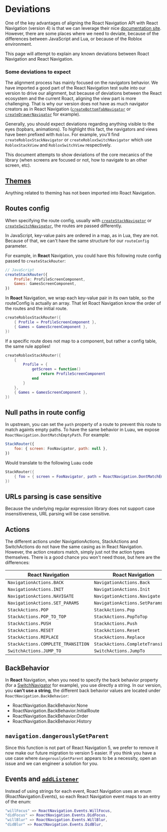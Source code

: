 # Deviations

One of the key advantages of aligning the Roact Navigation API with React Navigation (version 4) is that we can leverage their nice [documentation site](https://reactnavigation.org/docs/4.x/getting-started). However, there are some places where we need to deviate, because of the differences between JavaScript and Lua, or because of the Roblox environment.

This page will attempt to explain any known deviations between Roact Navigation and React Navigation.

### Some deviations to expect

The alignment process has mainly focused on the navigators behavior. We have imported a good part of the React Navigation test suite into our version to drive our alignment, but because of deviations between the React ecosystem and the current Roact, aligning the view part is more challenging. That is why our version does not have as much navigator creators as in React Navigation  ([`createBottomTabNavigator`](https://reactnavigation.org/docs/4.x/bottom-tab-navigator) or [`createDrawerNavigator`](https://reactnavigation.org/docs/4.x/drawer-navigator) for example).

Generally, you should expect deviations regarding anything visible to the eyes (topbars, animations). To highlight this fact, the navigators and views have been prefixed with `Roblox`. For example, you'll find `createRobloxStackNavigator` or `createRobloxSwitchNavigator` which use `RobloxStackView` and `RobloxSwitchView` respectively.

This document attempts to show deviations of the core mecanics of the library (when screens are focused or not, how to navigate to an other screen, etc).

## [Themes](https://reactnavigation.org/docs/4.x/themes)

Anything related to theming has not been imported into Roact Navigation.

## Routes config

When specifying the route config, usually with [`createStackNavigator`](https://reactnavigation.org/docs/4.x/stack-navigator/#routeconfigs) or [`createSwitchNavigator`](https://reactnavigation.org/docs/4.x/switch-navigator/#routeconfigs), the routes are passed differently.

In JavaScript, key-value pairs are ordered in a map, as in Lua, they are not. Because of that, we can't have the same structure for our `routeConfig` parameter.

For example, in **React** Navigation, you could have this following route config passed to `createStackRouter`:

```js
// JavaScript
createStackRouter({
	Profile: ProfileScreenComponent,
	Games: GamesScreenComponent,
})
```

In **Roact** Navigation, we wrap each key-value pair in its own table, so the routeConfig is actually an array. That let Roact Navigation know the order of the routes and the initial route.

```lua
createRobloxStackRouter({
	{ Profile = ProfileScreenComponent },
	{ Games = GamesScreenComponent },
})
```

If a specific route does not map to a component, but rather a config table, the same rule applies!

```lua
createRobloxStackRouter({
	{
		Profile = {
			getScreen = function()
				return ProfileScreenComponent
			end
		}
	},
	{ Games = GamesScreenComponent },
})
```

## Null paths in route config

In upstream, you can set the `path` property of a route to prevent this route to match againts empty paths. To have the same behavior in Luau, we expose `RoactNavigation.DontMatchEmptyPath`. For example:

```js
StackRouter({
	foo: { screen: FooNavigator, path: null },
})
```

Would translate to the following Luau code

```lua
StackRouter({
	{ foo = { screen = FooNavigator, path = RoactNavigation.DontMatchEmptyPath } },
})
```

## URLs parsing is case sensitive

Because the underlying regular expression library does not support case insensitiveness, URL parsing will be case sensitive.

## Actions

The different actions under NavigationActions, StackActions and SwitchActions do not have the same casing as in React Navigation. However, the action creators match, simply just not the action types themselves. There is a good chance you won't need those, but here are the differences:

| React Navigation | Roact Navigation |
| -- | -- |
| `NavigationActions.BACK` | `NavigationActions.Back` |
| `NavigationActions.INIT` | `NavigationActions.Init` |
| `NavigationActions.NAVIGATE` | `NavigationActions.Navigate` |
| `NavigationActions.SET_PARAMS` | `NavigationActions.SetParams` |
| `StackActions.POP` | `StackActions.Pop` |
| `StackActions.POP_TO_TOP` | `StackActions.PopToTop` |
| `StackActions.PUSH` | `StackActions.Push` |
| `StackActions.RESET` | `StackActions.Reset` |
| `StackActions.REPLACE` | `StackActions.Replace` |
| `StackActions.COMPLETE_TRANSITION` | `StackActions.CompleteTransition` |
| `SwitchActions.JUMP_TO` | `SwitchActions.JumpTo` |

## BackBehavior

In **React** Navigation, when you need to specify the back behavior property (for a [SwitchNavigator](https://reactnavigation.org/docs/4.x/switch-navigator/#switchnavigatorconfig) for example), you use directly a string. In our version, you **can't use a string**, the different back behavior values are located under `RoactNavigation.BackBehavior`:

  - RoactNavigation.BackBehavior.None
  - RoactNavigation.BackBehavior.InitialRoute
  - RoactNavigation.BackBehavior.Order
  - RoactNavigation.BackBehavior.History

## `navigation.dangerouslyGetParent`

Since this function is not part of React Navigation 5, we prefer to remove it now make our future migration to version 5 easier. If you think you have a use case where `dangerouslyGetParent` appears to be a necessity, open an issue and we can engineer a solution for you.

## Events and [`addListener`](https://reactnavigation.org/docs/4.x/navigation-prop#addlistener---subscribe-to-updates-to-navigation-lifecycle)

Instead of using strings for each event, Roact Navigation uses an enum (RoactNavigation.Events), so each React Navigation event maps to an entry of the enum:

```lua
"willFocus" => RoactNavigation.Events.WillFocus,
"didFocus" => RoactNavigation.Events.DidFocus,
"willBlur" => RoactNavigation.Events.WillBlur,
"didBlur" => RoactNavigation.Events.DidBlur,
```
